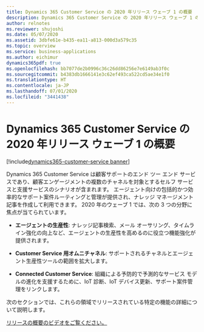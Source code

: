 ```yaml
---
title: Dynamics 365 Customer Service の 2020 年リリース ウェーブ 1 の概要
description: Dynamics 365 Customer Service の 2020 年リリース ウェーブ 1 の概要
author: relnotes
ms.reviewer: shujoshi
ms.date: 05/07/2020
ms.assetid: 3dbfe61e-b435-ea11-a813-000d3a579c35
ms.topic: overview
ms.service: business-applications
ms.author: eichimur
dynamics365pdf: true
ms.openlocfilehash: bb7077de2b0996c36c26dd86256e7e6149ab3f0c
ms.sourcegitcommit: b4383db1666141e3c62ef493ca522cd5ae34e1f0
ms.translationtype: HT
ms.contentlocale: ja-JP
ms.lasthandoff: 07/01/2020
ms.locfileid: "3441438"
---
```

# <a name="overview-of-dynamics-365-customer-service-2020-release-wave-1"></a>Dynamics 365 Customer Service の 2020 年リリース ウェーブ 1 の概要
[!include[dynamics365-customer-service banner](../includes/dynamics365-customer-service.md)]

<!--overview start-->
Dynamics 365 Customer Service は顧客サポートのエンド ツー エンド サービスであり、顧客エンゲージメントの複数のチャネルを対象とするセルフ サービスと支援サービスのシナリオが含まれます。 エージェント向けの包括的かつ効率的なサポート案件ルーティングと管理が提供され、ナレッジ マネージメント記事を作成して利用できます。 2020 年のウェーブ 1 では、次の 3 つの分野に焦点が当てられています。

- **エージェントの生産性**: ナレッジ記事検索、メール オーサリング、タイムライン強化の向上など、エージェントの生産性を高めるのに役立つ機能強化が提供されます。

- **Customer Service 用オムニチャネル**: サポートされるチャネルとエージェント生産性ツールの範囲を拡大します。

- **Connected Customer Service**: 組織による予防的で予測的なサービス モデルの進化を支援するために、IoT 診断、IoT デバイス更新、サポート案件管理をリンクします。

次のセクションでは、これらの領域でリリースされている特定の機能の詳細について説明します。

[リリースの概要のビデオをご覧ください。](https://aka.ms/Overview/2020RW1/CS)
<!--overview end-->
